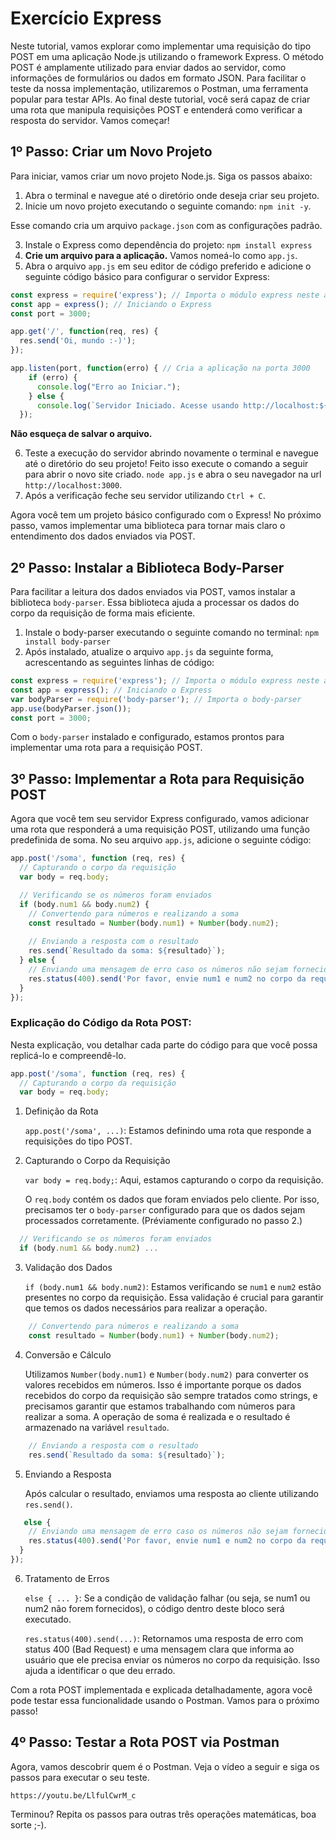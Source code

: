 # Exercício Express
Neste tutorial, vamos explorar como implementar uma requisição do tipo POST em uma aplicação Node.js utilizando o framework Express. O método POST é amplamente utilizado para enviar dados ao servidor, como informações de formulários ou dados em formato JSON. Para facilitar o teste da nossa implementação, utilizaremos o Postman, uma ferramenta popular para testar APIs. Ao final deste tutorial, você será capaz de criar uma rota que manipula requisições POST e entenderá como verificar a resposta do servidor. Vamos começar!
## 1º Passo: Criar um Novo Projeto
Para iniciar, vamos criar um novo projeto Node.js. Siga os passos abaixo:

1. Abra o terminal e navegue até o diretório onde deseja criar seu projeto.
2. Inicie um novo projeto executando o seguinte comando: `npm init -y`.
   
Esse comando cria um arquivo `package.json` com as configurações padrão.

3. Instale o Express como dependência do projeto: `npm install express`
4. **Crie um arquivo para a aplicação.** Vamos nomeá-lo como `app.js`.
5. Abra o arquivo `app.js` em seu editor de código preferido e adicione o seguinte código básico para configurar o servidor Express:

```javascript
const express = require('express'); // Importa o módulo express neste arquivo
const app = express(); // Iniciando o Express
const port = 3000;

app.get('/', function(req, res) {
  res.send('Oi, mundo :-)');
});

app.listen(port, function(erro) { // Cria a aplicação na porta 3000
    if (erro) {
      console.log("Erro ao Iniciar.");
    } else {
      console.log(`Servidor Iniciado. Acesse usando http://localhost:${port}`);  }
  });
```
**Não esqueça de salvar o arquivo.**

6. Teste a execução do servidor abrindo novamente o terminal e navegue até o diretório do seu projeto! Feito isso execute o comando a seguir para abrir o novo site criado. `node app.js` e abra o seu navegador na url `http://localhost:3000`.
7. Após a verificação feche seu servidor utilizando `Ctrl + C`.

Agora você tem um projeto básico configurado com o Express! No próximo passo, vamos implementar uma biblioteca para tornar mais claro o entendimento dos dados enviados via POST.

## 2º Passo: Instalar a Biblioteca Body-Parser
Para facilitar a leitura dos dados enviados via POST, vamos instalar a biblioteca `body-parser`. Essa biblioteca ajuda a processar os dados do corpo da requisição de forma mais eficiente.

1. Instale o body-parser executando o seguinte comando no terminal: `npm install body-parser`
2. Após instalado, atualize o arquivo `app.js` da seguinte forma, acrescentando as seguintes linhas de código:
```javascript
const express = require('express'); // Importa o módulo express neste arquivo
const app = express(); // Iniciando o Express
var bodyParser = require('body-parser'); // Importa o body-parser
app.use(bodyParser.json());
const port = 3000;
```

Com o `body-parser` instalado e configurado, estamos prontos para implementar uma rota para a requisição POST.

## 3º Passo: Implementar a Rota para Requisição POST
Agora que você tem seu servidor Express configurado, vamos adicionar uma rota que responderá a uma requisição POST, utilizando uma função predefinida de soma. No seu arquivo `app.js`, adicione o seguinte código:
```javascript
app.post('/soma', function (req, res) {
  // Capturando o corpo da requisição
  var body = req.body;

  // Verificando se os números foram enviados
  if (body.num1 && body.num2) {
    // Convertendo para números e realizando a soma
    const resultado = Number(body.num1) + Number(body.num2);
    
    // Enviando a resposta com o resultado
    res.send(`Resultado da soma: ${resultado}`);
  } else {
    // Enviando uma mensagem de erro caso os números não sejam fornecidos
    res.status(400).send('Por favor, envie num1 e num2 no corpo da requisição.');
  }
});
```
### Explicação do Código da Rota POST:
Nesta explicação, vou detalhar cada parte do código para que você possa replicá-lo e compreendê-lo.
```javascript
app.post('/soma', function (req, res) {
  // Capturando o corpo da requisição
  var body = req.body;
```
1. Definição da Rota

    `app.post('/soma', ...)`: Estamos definindo uma rota que responde a requisições do tipo POST.

2. Capturando o Corpo da Requisição

    `var body = req.body;`: Aqui, estamos capturando o corpo da requisição.

   O `req.body` contém os dados que foram enviados pelo cliente. Por isso, precisamos ter o `body-parser` configurado para que os dados sejam processados corretamente. (Préviamente configurado no passo 2.)

```javascript
  // Verificando se os números foram enviados
  if (body.num1 && body.num2) ...
```
3. Validação dos Dados

    `if (body.num1 && body.num2)`: Estamos verificando se `num1` e `num2` estão presentes no corpo da requisição. Essa validação é crucial para garantir que temos os dados necessários para realizar a operação.

```javascript
    // Convertendo para números e realizando a soma
    const resultado = Number(body.num1) + Number(body.num2);
```
4. Conversão e Cálculo

   Utilizamos `Number(body.num1)` e `Number(body.num2)` para converter os valores recebidos em números. Isso é importante porque os dados recebidos do corpo da requisição são sempre tratados como strings, e precisamos garantir que estamos trabalhando com números para realizar a soma. A operação de soma é realizada e o resultado é armazenado na variável `resultado`.

```javascript
    // Enviando a resposta com o resultado
    res.send(`Resultado da soma: ${resultado}`);
```
5. Enviando a Resposta

    Após calcular o resultado, enviamos uma resposta ao cliente utilizando `res.send()`. 

```javascript
   else {
    // Enviando uma mensagem de erro caso os números não sejam fornecidos
    res.status(400).send('Por favor, envie num1 e num2 no corpo da requisição.');
  }
});
```

6. Tratamento de Erros

    `else { ... }`: Se a condição de validação falhar (ou seja, se num1 ou num2 não forem fornecidos), o código dentro deste bloco será executado.
   
    `res.status(400).send(...)`: Retornamos uma resposta de erro com status 400 (Bad Request) e uma mensagem clara que informa ao usuário que ele precisa enviar os números no corpo da requisição. Isso ajuda a identificar o que deu errado.

Com a rota POST implementada e explicada detalhadamente, agora você pode testar essa funcionalidade usando o Postman. Vamos para o próximo passo!

## 4º Passo: Testar a Rota POST via Postman
Agora, vamos descobrir quem é o Postman. Veja o vídeo a seguir e siga os passos para executar o seu teste.

`https://youtu.be/LlfulCwrM_c`

Terminou? Repita os passos para outras três operações matemáticas, boa sorte ;-).
